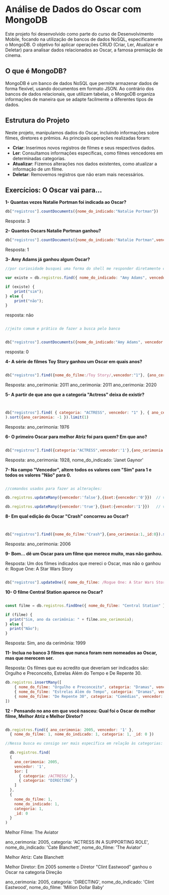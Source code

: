 #  Análise de Dados do Oscar com MongoDB

Este projeto foi desenvolvido como parte do curso de Desenvolvimento Mobile, focando na utilização de bancos de dados NoSQL, especificamente o MongoDB. O objetivo foi aplicar operações CRUD (Criar, Ler, Atualizar e Deletar) para analisar dados relacionados ao Oscar, a famosa premiação de cinema.

## O que é MongoDB?

MongoDB é um banco de dados NoSQL que permite armazenar dados de forma flexível, usando documentos em formato JSON. Ao contrário dos bancos de dados relacionais, que utilizam tabelas, o MongoDB organiza informações de maneira que se adapte facilmente a diferentes tipos de dados.

## Estrutura do Projeto

Neste projeto, manipulamos dados do Oscar, incluindo informações sobre filmes, diretores e prêmios. As principais operações realizadas foram:

- **Criar**: Inserimos novos registros de filmes e seus respectivos dados.
- **Ler**: Consultamos informações específicas, como filmes vencedores em determinadas categorias.
- **Atualizar**: Fizemos alterações nos dados existentes, como atualizar a informação de um filme.
- **Deletar**: Removemos registros que não eram mais necessários.

## Exercícios: O Oscar vai para...

**1- Quantas vezes Natalie Portman foi indicada ao Oscar?**
```js
db["registros"].countDocuments({nome_do_indicado:"Natalie Portman"}) 
```
Resposta: 3

**2- Quantos Oscars Natalie Portman ganhou?**

```js
db["registros"].countDocuments({nome_do_indicado:"Natalie Portman",vencedor:"1"})
```
Resposta: 1

**3- Amy Adams já ganhou algum Oscar?**

```js
//por curiosidade busquei uma forma do shell me responder diretamente com sim ou não

var existe = db.registros.find({ nome_do_indicado: "Amy Adams", vencedor: "1" }).count() > 0;

if (existe) {
    print("sim");
} else {
    print("não");
}
 ```
resposta: não
 
 ```js
 
 //jeito comum e prático de fazer a busca pelo banco

 
db["registros"].countDocuments({nome_do_indicado:"Amy Adams", vencedor:"1"})
 ```
resposta: 0


**4- A série de filmes Toy Story ganhou um Oscar em quais anos?**
```js

db["registros"].find({nome_do_filme:/Toy Story/,vencedor:"1"}, {ano_cerimonia: 1, _id: 0})
```
  
  Resposta: ano_cerimonia: 2011
  ano_cerimonia: 2011
  ano_cerimonia: 2020

**5- A partir de que ano que a categoria "Actress" deixa de existir?**
```js


db["registros"].find( { categoria: "ACTRESS", vencedor: "1" }, { ano_cerimonia: 1, _id: 0 }
).sort({ano_cerimonia: -1 }).limit(1)
```

Resposta:  ano_cerimonia: 1976

**6- O primeiro Oscar para melhor Atriz foi para quem? Em que ano?**
```js

db["registros"].find({categoria:"ACTRESS",vencedor:'1'},{ano_cerimonia:1,nome_do_indicado:1,_id:0}).sort({ano_cerimonia:1}).limit(1)
```
Resposta:  ano_cerimonia: 1928,
  nome_do_indicado: 'Janet Gaynor'

**7- Na campo "Vencedor", altere todos os valores com "Sim" para 1 e todos os valores "Não" para 0.**
```js

//comandos usados para fazer as alterações:

db.registros.updateMany({vencedor:'false'},{$set:{vencedor:'0'}})  // vencedor:"false", alterado para 0

db.registros.updateMany({vencedor:'true'},{$set:{vencedor:'1'}})   // vencedor:"true", alterado para 1

```

**8- Em qual edição do Oscar "Crash" concorreu ao Oscar?**

```js


db["registros"].find({nome_do_filme:"Crash"},{ano_cerimonia:1,_id:0}).sort({ano_cerimonia:1}).limit(1)
```
Resposta: ano_cerimonia: 2006

**9- Bom... dê um Oscar para um filme que merece muito, mas não ganhou.**

Resposta: Um dos filmes indicados que mereci o Oscar, mas não o ganhou é: Rogue One: A Star Wars Story

```js

db["registros"].updateOne({ nome_do_filme: /Rogue One: A Star Wars Story/, vencedor: "0" },{ $set: { vencedor: '1' } })
```

**10- O filme Central Station aparece no Oscar?**
```js

const filme = db.registros.findOne({ nome_do_filme: "Central Station" });

if (filme) {
  print("Sim, ano da cerimônia: " + filme.ano_cerimonia);
} else {
  print("Não");
}

```
Resposta: Sim, ano da cerimônia: 1999

**11- Inclua no banco 3 filmes que nunca foram nem nomeados ao Oscar, mas que merecem ser.**


Resposta: Os filmes que eu acredito que deveriam ser indicados são: Orgulho e Preconceito, Estrelas Além do Tempo e De Repente 30.

```js
db.registros.insertMany([
    { nome_do_filme: "Orgulho e Preconceito", categoria: "Dramas", vencedor: '1' },
    { nome_do_filme: "Estrelas Além do Tempo", categoria: "Dramas", vencedor: '1' },
    { nome_do_filme: "De Repente 30", categoria: "Comédias", vencedor: '1' }
])
```
**12 - Pensando no ano em que você nasceu: Qual foi o Oscar de melhor filme, Melhor Atriz e Melhor Diretor?**
```js

db.registros.find({ ano_cerimonia: 2005, vencedor: '1' }, 
  { nome_do_filme: 1, nome_do_indicado: 1, categoria: 1, _id: 0 })

//Nessa busca eu consigo ser mais específica em relação às categorias:

  db.registros.find(
  { 
    ano_cerimonia: 2005, 
    vencedor: '1', 
    $or: [
      { categoria: /ACTRESS/ },
      { categoria: "DIRECTING" }
    ]
  }, 
  { 
    nome_do_filme: 1, 
    nome_do_indicado: 1, 
    categoria: 1, 
    _id: 0 
  }
)
``` 
Melhor Filme: The Aviator
  
  ano_cerimonia: 2005,
  categoria: 'ACTRESS IN A SUPPORTING ROLE',
  nome_do_indicado: 'Cate Blanchett',
  nome_do_filme: 'The Aviator'

Melhor Atriz: Cate Blanchett

Melhor Diretor: Em 2005 somente o Diretor "Clint Eastwood" ganhou o Oscar na categoria Direção
 
 ano_cerimonia: 2005,
  categoria: 'DIRECTING',
  nome_do_indicado: 'Clint Eastwood',
  nome_do_filme: 'Million Dollar Baby'
